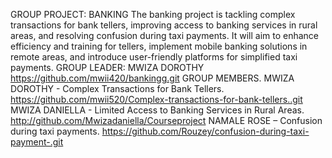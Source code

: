 GROUP PROJECT: BANKING
The banking project is tackling complex transactions for bank tellers, improving access to banking services in rural areas, and resolving confusion during taxi payments. It will aim to enhance efficiency and training for tellers, implement mobile banking solutions in remote areas, and introduce user-friendly platforms for simplified taxi payments.
GROUP LEADER: MWIZA DOROTHY
https://github.com/mwii420/bankingg.git 
GROUP MEMBERS.
MWIZA DOROTHY -   Complex Transactions for Bank Tellers.
https://github.com/mwii520/Complex-transactions-for-bank-tellers..git
MWIZA DANIELLA -    Limited Access to Banking Services in Rural Areas.
http://github.com/Mwizadaniella/Courseproject
NAMALE ROSE – Confusion during taxi payments. 
 https://github.com/Rouzey/confusion-during-taxi-payment-.git





